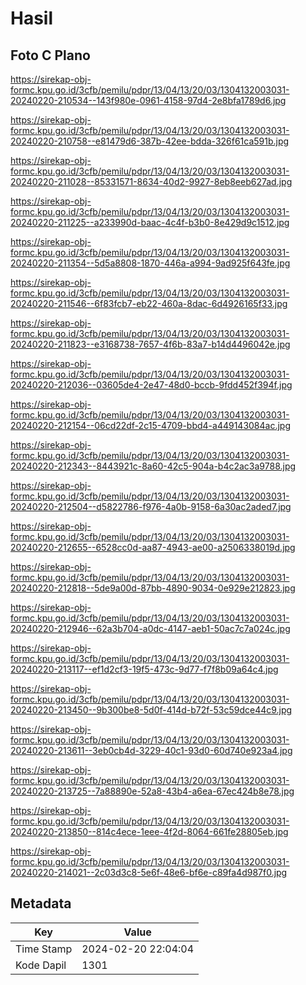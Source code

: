 # Hasil

## Foto C Plano

https://sirekap-obj-formc.kpu.go.id/3cfb/pemilu/pdpr/13/04/13/20/03/1304132003031-20240220-210534--143f980e-0961-4158-97d4-2e8bfa1789d6.jpg

https://sirekap-obj-formc.kpu.go.id/3cfb/pemilu/pdpr/13/04/13/20/03/1304132003031-20240220-210758--e81479d6-387b-42ee-bdda-326f61ca591b.jpg

https://sirekap-obj-formc.kpu.go.id/3cfb/pemilu/pdpr/13/04/13/20/03/1304132003031-20240220-211028--85331571-8634-40d2-9927-8eb8eeb627ad.jpg

https://sirekap-obj-formc.kpu.go.id/3cfb/pemilu/pdpr/13/04/13/20/03/1304132003031-20240220-211225--a233990d-baac-4c4f-b3b0-8e429d9c1512.jpg

https://sirekap-obj-formc.kpu.go.id/3cfb/pemilu/pdpr/13/04/13/20/03/1304132003031-20240220-211354--5d5a8808-1870-446a-a994-9ad925f643fe.jpg

https://sirekap-obj-formc.kpu.go.id/3cfb/pemilu/pdpr/13/04/13/20/03/1304132003031-20240220-211546--6f83fcb7-eb22-460a-8dac-6d4926165f33.jpg

https://sirekap-obj-formc.kpu.go.id/3cfb/pemilu/pdpr/13/04/13/20/03/1304132003031-20240220-211823--e3168738-7657-4f6b-83a7-b14d4496042e.jpg

https://sirekap-obj-formc.kpu.go.id/3cfb/pemilu/pdpr/13/04/13/20/03/1304132003031-20240220-212036--03605de4-2e47-48d0-bccb-9fdd452f394f.jpg

https://sirekap-obj-formc.kpu.go.id/3cfb/pemilu/pdpr/13/04/13/20/03/1304132003031-20240220-212154--06cd22df-2c15-4709-bbd4-a449143084ac.jpg

https://sirekap-obj-formc.kpu.go.id/3cfb/pemilu/pdpr/13/04/13/20/03/1304132003031-20240220-212343--8443921c-8a60-42c5-904a-b4c2ac3a9788.jpg

https://sirekap-obj-formc.kpu.go.id/3cfb/pemilu/pdpr/13/04/13/20/03/1304132003031-20240220-212504--d5822786-f976-4a0b-9158-6a30ac2aded7.jpg

https://sirekap-obj-formc.kpu.go.id/3cfb/pemilu/pdpr/13/04/13/20/03/1304132003031-20240220-212655--6528cc0d-aa87-4943-ae00-a2506338019d.jpg

https://sirekap-obj-formc.kpu.go.id/3cfb/pemilu/pdpr/13/04/13/20/03/1304132003031-20240220-212818--5de9a00d-87bb-4890-9034-0e929e212823.jpg

https://sirekap-obj-formc.kpu.go.id/3cfb/pemilu/pdpr/13/04/13/20/03/1304132003031-20240220-212946--62a3b704-a0dc-4147-aeb1-50ac7c7a024c.jpg

https://sirekap-obj-formc.kpu.go.id/3cfb/pemilu/pdpr/13/04/13/20/03/1304132003031-20240220-213117--ef1d2cf3-19f5-473c-9d77-f7f8b09a64c4.jpg

https://sirekap-obj-formc.kpu.go.id/3cfb/pemilu/pdpr/13/04/13/20/03/1304132003031-20240220-213450--9b300be8-5d0f-414d-b72f-53c59dce44c9.jpg

https://sirekap-obj-formc.kpu.go.id/3cfb/pemilu/pdpr/13/04/13/20/03/1304132003031-20240220-213611--3eb0cb4d-3229-40c1-93d0-60d740e923a4.jpg

https://sirekap-obj-formc.kpu.go.id/3cfb/pemilu/pdpr/13/04/13/20/03/1304132003031-20240220-213725--7a88890e-52a8-43b4-a6ea-67ec424b8e78.jpg

https://sirekap-obj-formc.kpu.go.id/3cfb/pemilu/pdpr/13/04/13/20/03/1304132003031-20240220-213850--814c4ece-1eee-4f2d-8064-661fe28805eb.jpg

https://sirekap-obj-formc.kpu.go.id/3cfb/pemilu/pdpr/13/04/13/20/03/1304132003031-20240220-214021--2c03d3c8-5e6f-48e6-bf6e-c89fa4d987f0.jpg


## Metadata

| Key        | Value               |
| ---------- | ------------------- |
| Time Stamp | 2024-02-20 22:04:04 |
| Kode Dapil | 1301                |



